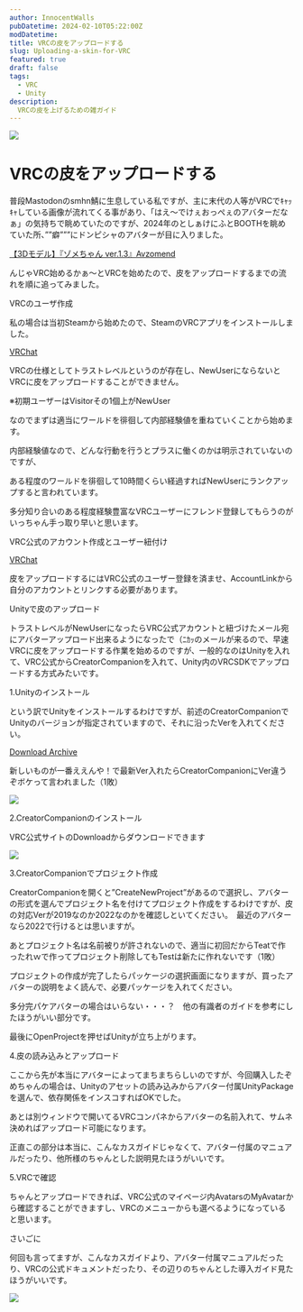 ```yaml
---
author: InnocentWalls
pubDatetime: 2024-02-10T05:22:00Z
modDatetime: 
title: VRCの皮をアップロードする
slug: Uploading-a-skin-for-VRC
featured: true
draft: false
tags:
  - VRC
  - Unity
description:
  VRCの皮を上げるための雑ガイド
---
```


<img src="https://image.weight100kg.dev/VRCkawa%2FVRChat_2024-01-21_09-55-51.423_1920x1080.png">

# VRCの皮をアップロードする

普段Mastodonのsmhn鯖に生息している私ですが、主に末代の人等がVRCでｷｬｯｷｬしている画像が流れてくる事があり、「はえ～でけぇおっぺぇのアバターだなぁ」の気持ちで眺めていたのですが、2024年のとしぁけにふとBOOTHを眺めていた所、””癖”””にドンピシャのアバターが目に入りました。

[【3Dモデル】『ゾメちゃん ver.1.3』Avzomend](https://booth.pm/ja/items/4118550)

んじゃVRC始めるかぁ～とVRCを始めたので、皮をアップロードするまでの流れを順に追ってみました。

VRCのユーザ作成

私の場合は当初Steamから始めたので、SteamのVRCアプリをインストールしました。

[VRChat](https://store.steampowered.com/app/438100/VRChat/?l=japanese&curator_clanid=4134354)

VRCの仕様としてトラストレベルというのが存在し、NewUserにならないとVRCに皮をアップロードすることができません。

※初期ユーザーはVisitorその1個上がNewUser

なのでまずは適当にワールドを徘徊して内部経験値を重ねていくことから始めます。

内部経験値なので、どんな行動を行うとプラスに働くのかは明示されていないのですが、

ある程度のワールドを徘徊して10時間くらい経過すればNewUserにランクアップすると言われています。

多分知り合いのある程度経験豊富なVRCユーザーにフレンド登録してもらうのがいっちゃん手っ取り早いと思います。

VRC公式のアカウント作成とユーザー紐付け

[VRChat](https://hello.vrchat.com/)

皮をアップロードするにはVRC公式のユーザー登録を済ませ、AccountLinkから自分のアカウントとリンクする必要があります。

Unityで皮のアップロード

トラストレベルがNewUserになったらVRC公式アカウントと紐づけたメール宛にアバターアップロード出来るようになったで（ﾆｶｯのメールが来るので、早速VRCに皮をアップロードする作業を始めるのですが、一般的なのはUnityを入れて、VRC公式からCreatorCompanionを入れて、Unity内のVRCSDKでアップロードする方式みたいです。　

1.Unityのインストール

という訳でUnityをインストールするわけですが、前述のCreatorCompanionでUnityのバージョンが指定されていますので、それに沿ったVerを入れてください。

[Download Archive](https://unity.com/ja/releases/editor/archive)

新しいものが一番ええんや！で最新Ver入れたらCreatorCompanionにVer違うぞボケって言われました（1敗）

<img src="https://image.weight100kg.dev/VRCkawa%2FUntitled.png">

2.CreatorCompanionのインストール

VRC公式サイトのDownloadからダウンロードできます

<img src="https://image.weight100kg.dev/VRCkawa%2FUntitled%201.png">

3.CreatorCompanionでプロジェクト作成

CreatorCompanionを開くと”CreateNewProject”があるので選択し、アバターの形式を選んでプロジェクト名を付けてプロジェクト作成をするわけですが、皮の対応Verが2019なのか2022なのかを確認しといてください。　最近のアバターなら2022で行けるとは思いますが。

あとプロジェクト名は名前被りが許されないので、適当に初回だからTeatで作ったれｗで作ってプロジェクト削除してもTestは新たに作れないです（1敗）

プロジェクトの作成が完了したらパッケージの選択画面になりますが、買ったアバターの説明をよく読んで、必要パッケージを入れてください。

多分完パケアバターの場合はいらない・・・？　他の有識者のガイドを参考にしたほうがいい部分です。

最後にOpenProjectを押せばUnityが立ち上がります。

4.皮の読み込みとアップロード

ここから先が本当にアバターによってまちまちらしいのですが、今回購入したぞめちゃんの場合は、Unityのアセットの読み込みからアバター付属UnityPackageを選んで、依存関係をインスコすればOKでした。

あとは別ウィンドウで開いてるVRCコンパネからアバターの名前入れて、サムネ決めればアップロード可能になります。

正直この部分は本当に、こんなカスガイドじゃなくて、アバター付属のマニュアルだったり、他所様のちゃんとした説明見たほうがいいです。

5.VRCで確認

ちゃんとアップロードできれば、VRC公式のマイページ内AvatarsのMyAvatarから確認することができますし、VRCのメニューからも選べるようになっていると思います。

さいごに

何回も言ってますが、こんなカスガイドより、アバター付属マニュアルだったり、VRCの公式ドキュメントだったり、その辺りのちゃんとした導入ガイド見たほうがいいです。

<img src="https://image.weight100kg.dev/VRCkawa%2FVRChat_2024-02-04_19-12-20.764_3840x2160.jpg">